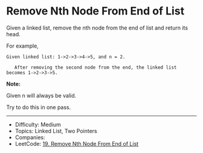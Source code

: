 # Remove Nth Node From End of List

Given a linked list, remove the nth node from the end of list and return its head.

For example,

```
Given linked list: 1->2->3->4->5, and n = 2.

   After removing the second node from the end, the linked list becomes 1->2->3->5.
```
**Note:**

Given n will always be valid.

Try to do this in one pass.

---

* Difficulty: Medium
* Topics: Linked List, Two Pointers
* Companies: 
* LeetCode: [19. Remove Nth Node From End of List](https://leetcode.com/problems/remove-nth-node-from-end-of-list/description/)
